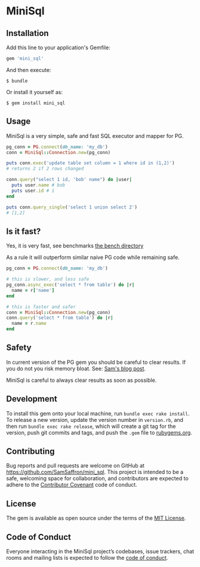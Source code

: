 # MiniSql

## Installation

Add this line to your application's Gemfile:

```ruby
gem 'mini_sql'
```

And then execute:

    $ bundle

Or install it yourself as:

    $ gem install mini_sql

## Usage

MiniSql is a very simple, safe and fast SQL executor and mapper for PG.

```ruby
pg_conn = PG.connect(db_name: 'my_db')
conn = MiniSql::Connection.new(pg_conn)

puts conn.exec('update table set column = 1 where id in (1,2)')
# returns 2 if 2 rows changed

conn.query("select 1 id, 'bob' name") do |user|
  puts user.name # bob
  puts user.id # 1
end

puts conn.query_single('select 1 union select 2')
# [1,2]

```

## Is it fast?

Yes, it is very fast, see benchmarks [the bench directory](https://github.com/discourse/mini_sql/tree/master/bench)

As a rule it will outperform similar naive PG code while remaining safe.

```ruby
pg_conn = PG.connect(db_name: 'my_db')

# this is slower, and less safe
pg_conn.async_exec('select * from table') do |r|
  name = r['name']
end

# this is faster and safer
conn = MiniSql::Connection.new(pg_conn)
conn.query('select * from table') do |r|
  name = r.name
end
```

## Safety

In current version of the PG gem you should be careful to clear results. If you do not you risk memory bloat.
See: [Sam's blog post](https://samsaffron.com/archive/2018/06/13/ruby-x27-s-external-malloc-problem).

MiniSql is careful to always clear results as soon as possible.

## Development

To install this gem onto your local machine, run `bundle exec rake install`. To release a new version, update the version number in `version.rb`, and then run `bundle exec rake release`, which will create a git tag for the version, push git commits and tags, and push the `.gem` file to [rubygems.org](https://rubygems.org).

## Contributing

Bug reports and pull requests are welcome on GitHub at https://github.com/SamSaffron/mini_sql. This project is intended to be a safe, welcoming space for collaboration, and contributors are expected to adhere to the [Contributor Covenant](http://contributor-covenant.org) code of conduct.

## License

The gem is available as open source under the terms of the [MIT License](https://opensource.org/licenses/MIT).

## Code of Conduct

Everyone interacting in the MiniSql project’s codebases, issue trackers, chat rooms and mailing lists is expected to follow the [code of conduct](https://github.com/SamSaffron/mini_sql/blob/master/CODE_OF_CONDUCT.md).
